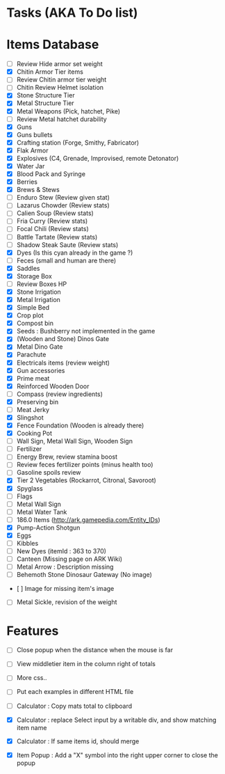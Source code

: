 Tasks (AKA To Do list)
====

Items Database
=====

 - [ ] Review Hide armor set weight
 - [X] Chitin Armor Tier items
 - [ ] Review Chitin armor tier weight
 - [ ] Chitin Review Helmet isolation
 - [x] Stone Structure Tier
 - [x] Metal Structure Tier
 - [x] Metal Weapons (Pick, hatchet, Pike)
 - [ ] Review Metal hatchet durability
 - [x] Guns
 - [x] Guns bullets
 - [x] Crafting station (Forge, Smithy, Fabricator)
 - [x] Flak Armor
 - [x] Explosives (C4, Grenade, Improvised, remote Detonator)
 - [x] Water Jar
 - [x] Blood Pack and Syringe
 - [x] Berries
 - [x] Brews & Stews
 - [ ] Enduro Stew (Review given stat)
 - [ ] Lazarus Chowder (Review stats)
 - [ ] Calien Soup (Review stats)
 - [ ] Fria Curry (Review stats)
 - [ ] Focal Chili (Review stats)
 - [ ] Battle Tartate (Review stats)
 - [ ] Shadow Steak Saute (Review stats)
 - [x] Dyes (Is this cyan already in the game ?)
 - [ ] Feces (small and human are there)
 - [x] Saddles
 - [x] Storage Box
 - [ ] Review Boxes HP
 - [x] Stone Irrigation
 - [x] Metal Irrigation
 - [x] Simple Bed
 - [x] Crop plot
 - [x] Compost bin
 - [x] Seeds : Bushberry not implemented in the game
 - [x] (Wooden and Stone) Dinos Gate
 - [x] Metal Dino Gate
 - [x] Parachute
 - [x] Electricals items (review weight)
 - [x] Gun accessories
 - [x] Prime meat
 - [x] Reinforced Wooden Door
 - [ ] Compass (review ingredients)
 - [x] Preserving bin
 - [ ] Meat Jerky
 - [x] Slingshot
 - [x] Fence Foundation (Wooden is already there)
 - [x] Cooking Pot
 - [ ] Wall Sign, Metal Wall Sign, Wooden Sign
 - [ ] Fertilizer
 - [ ] Energy Brew, review stamina boost
 - [ ] Review feces fertilizer points (minus health too)
 - [ ] Gasoline spoils review
 - [x] Tier 2 Vegetables (Rockarrot, Citronal, Savoroot)
 - [x] Spyglass
 - [ ] Flags
 - [ ] Metal Wall Sign
 - [ ] Metal Water Tank
 - [ ] 186.0 Items (http://ark.gamepedia.com/Entity_IDs)
 - [x] Pump-Action Shotgun
 - [x] Eggs
 - [ ] Kibbles
 - [ ] New Dyes (itemId : 363 to 370)
 - [ ] Canteen (Missing page on ARK Wiki)
 - [ ] Metal Arrow : Description missing
 - [ ] Behemoth Stone Dinosaur Gateway (No image)
 - [ ] Image for missing item's image
 - [ ] Metal Sickle, revision of the weight
 

Features
===
 - [ ] Close popup when the distance when the mouse is far
 - [ ] View middletier item in the column right of totals
 - [ ] More css..
 - [ ] Put each examples in different HTML file
 - [ ] Calculator : Copy mats total to clipboard
 - [x] Calculator : replace Select input by a writable div, and show matching item name
 - [x] Calculator : If same items id, should merge
 - [x] Item Popup : Add a "X" symbol into the right upper corner to close the popup
 
